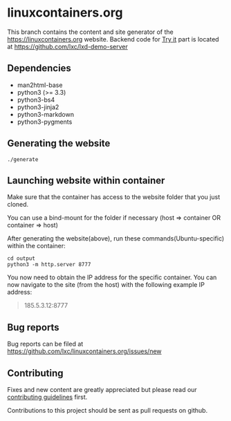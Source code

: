 # linuxcontainers.org

This branch contains the content and site generator of the
https://linuxcontainers.org website. Backend code for [Try it](https://linuxcontainers.org/lxd/try-it/)
part is located at https://github.com/lxc/lxd-demo-server

## Dependencies

 * man2html-base
 * python3 (>= 3.3)
 * python3-bs4
 * python3-jinja2
 * python3-markdown
 * python3-pygments

## Generating the website

    ./generate
    
## Launching website within container

Make sure that the container has access to the  website folder that you just cloned.

You can use a bind-mount for the folder if necessary (host => container OR container => host)

After generating the website(above), run these commands(Ubuntu-specific) within the container:

    cd output
    python3 -m http.server 8777
    
You now need to obtain the IP address for the specific container. You can now navigate to the site (from the host) with the following example IP address:

> 185.5.3.12:8777

## Bug reports

Bug reports can be filed at https://github.com/lxc/linuxcontainers.org/issues/new

## Contributing

Fixes and new content are greatly appreciated but please read our
[contributing guidelines](CONTRIBUTING.md) first.

Contributions to this project should be sent as pull requests on github.

